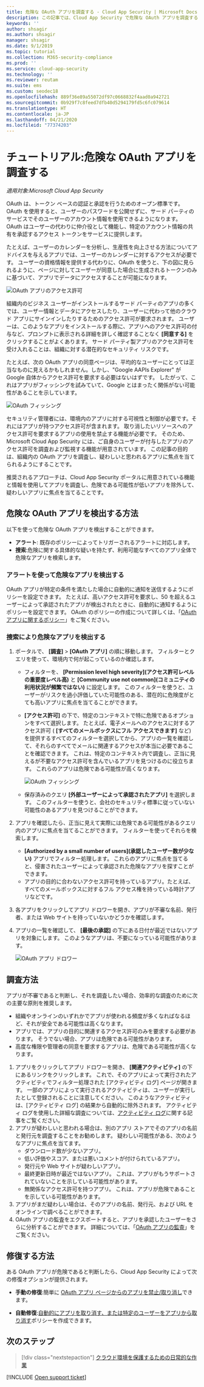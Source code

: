 ```yaml
---
title: 危険な OAuth アプリを調査する - Cloud App Security | Microsoft Docs
description: この記事では、Cloud App Security で危険な OAuth アプリを調査する方法について説明します。
keywords: ''
author: shsagir
ms.author: shsagir
manager: shsagir
ms.date: 9/1/2019
ms.topic: tutorial
ms.collection: M365-security-compliance
ms.prod: ''
ms.service: cloud-app-security
ms.technology: ''
ms.reviewer: reutam
ms.suite: ems
ms.custom: seodec18
ms.openlocfilehash: 889f36e89a55072df97c0668832f4aad0a942721
ms.sourcegitcommit: 0b929f7c8feed7dfb40d5294179fd5c6fc079614
ms.translationtype: HT
ms.contentlocale: ja-JP
ms.lasthandoff: 04/21/2020
ms.locfileid: "77374203"
---
```

# <a name="tutorial-investigate-risky-oauth-apps"></a>チュートリアル:危険な OAuth アプリを調査する

*適用対象:Microsoft Cloud App Security*

OAuth は、トークン ベースの認証と承認を行うためのオープン標準です。 OAuth を使用すると、ユーザーのパスワードを公開せずに、サード パーティのサービスでそのユーザーのアカウント情報を使用できるようになります。 OAuth はユーザーの代わりに仲介役として機能し、特定のアカウント情報の共有を承認するアクセス トークンをサービスに提供します。

たとえば、ユーザーのカレンダーを分析し、生産性を向上させる方法についてアドバイスを与えるアプリでは、ユーザーのカレンダーに対するアクセスが必要です。 ユーザーの資格情報を提供する代わりに、OAuth を使うと、下の図に見られるように、ページに対してユーザーが同意した場合に生成されるトークンのみに基づいて、アプリでデータにアクセスすることが可能になります。

![OAuth アプリのアクセス許可](media/oauth-permission.png)

組織内のビジネス ユーザーがインストールするサード パーティのアプリの多くでは、ユーザー情報とデータにアクセスしたり、ユーザーに代わって他のクラウド アプリにサインインしたりするためのアクセス許可が要求されます。 ユーザーは、このようなアプリをインストールする際に、アプリへのアクセス許可の付与など、プロンプトに表示される詳細を詳しく確認することなく **[同意する]** をクリックすることがよくあります。 サード パーティ製アプリのアクセス許可を受け入れることは、組織に対する潜在的なセキュリティ リスクです。

たとえば、次の OAuth アプリの同意ページは、平均的なユーザーにとっては正当なものに見えるかもしれません。しかし、"Google AAPIs Explorer" が Google 自体からアクセス許可を要求する必要はないはずです。 したがって、これはアプリがフィッシングを試みていて、Google とはまったく関係がない可能性があることを示しています。

![OAuth フィッシング](media/oauth-phishing.png)

セキュリティ管理者には、環境内のアプリに対する可視性と制御が必要です。それにはアプリが持つアクセス許可が含まれます。 取り消したいリソースへのアクセス許可を要求するアプリの使用を禁止する機能が必要です。 そのため、Microsoft Cloud App Security には、ご自身のユーザーが付与したアプリのアクセス許可を調査および監視する機能が用意されています。 この記事の目的は、組織内の OAuth アプリを調査し、疑わしいと思われるアプリに焦点を当てられるようにすることです。

推奨されるアプローチは、Cloud App Security ポータルに用意されている機能と情報を使用してアプリを調査し、危険である可能性が低いアプリを除外して、疑わしいアプリに焦点を当てることです。

## <a name="how-to-detect-risky-oauth-apps"></a>危険な OAuth アプリを検出する方法

以下を使って危険な OAuth アプリを検出することができます。

- **アラート**: 既存のポリシーによってトリガーされるアラートに対応します。
- **捜索**:危険に関する具体的な疑いを持たず、利用可能なすべてのアプリ全体で危険なアプリを検索します。

### <a name="detect-risky-apps-using-alerts"></a>アラートを使って危険なアプリを検出する

OAuth アプリが特定の条件を満たした場合に自動的に通知を送信するようにポリシーを設定できます。 たとえば、高いアクセス許可を要求し、50 を超えるユーザーによって承認されたアプリが検出されたときに、自動的に通知するようにポリシーを設定できます。 OAuth のポリシーの作成について詳しくは、「[OAuth アプリに関するポリシー](app-permission-policy.md)」をご覧ください。

### <a name="detect-risky-apps-by-hunting"></a>捜索により危険なアプリを検出する

1. ポータルで、 **[調査]** > **[OAuth アプリ]** の順に移動します。 フィルターとクエリを使って、環境内で何が起こっているのか確認します。

    - フィルターを、 **[Permission level high severity]\(アクセス許可レベルの重要度レベル高\)** と **[Community use not common]\(コミュニティの利用状況が頻繁ではない\)** に設定します。 このフィルターを使うと、ユーザーがリスクを過小評価していた可能性のある、潜在的に危険度がとても高いアプリに焦点を当てることができます。
    - **[アクセス許可]** の下で、特定のコンテキストで特に危険であるオプションをすべて選択します。 たとえば、電子メールへのアクセスに対するアクセス許可 ( **[すべてのメールボックスにフル アクセスできます]** など) を提供するすべてのフィルターを選択してから、アプリの一覧を確認して、それらのすべてでメールに関連するアクセスが本当に必要であることを確認できます。 これは、特定のコンテキスト内で調査し、正当に見えるが不要なアクセス許可を含んでいるアプリを見つけるのに役立ちます。 これらのアプリは危険である可能性が高くなります。

        ![OAuth フィッシング](media/oauth-filters.png)

    - 保存済みのクエリ **[外部ユーザーによって承認されたアプリ]** を選択します。 このフィルターを使うと、会社のセキュリティ標準に従っていない可能性のあるアプリを見つけることができます。
1. アプリを確認したら、正当に見えて実際には危険である可能性があるクエリ内のアプリに焦点を当てることができます。 フィルターを使ってそれらを検索します。
    - **[Authorized by a small number of users]\(承認したユーザー数が少ない\)** アプリでフィルター処理します。 これらのアプリに焦点を当てると、侵害されたユーザーによって承認された危険なアプリを探すことができます。
    - アプリの目的に合わないアクセス許可を持っているアプリ。たとえば、すべてのメールボックスに対するフル アクセス権を持っている時計アプリなどです。
1. 各アプリをクリックしてアプリ ドロワーを開き、アプリが不審な名前、発行者、または Web サイトを持っていないかどうかを確認します。
1. アプリの一覧を確認して、 **[最後の承認]** の下にある日付が最近ではないアプリを対象にします。 このようなアプリは、不要になっている可能性があります。

    ![OAuth アプリ ドロワー](media/oauth-drawer.png)

## <a name="how-to-investigate"></a>調査方法

アプリが不審であると判断し、それを調査したい場合、効率的な調査のために次の主要な原則を推奨します。

- 組織やオンラインのいずれかでアプリが使われる頻度が多くなればなるほど、それが安全である可能性は高くなります。
- アプリでは、アプリの目的に関連するアクセス許可のみを要求する必要があります。 そうでない場合、アプリは危険である可能性があります。
- 高度な権限や管理者の同意を要求するアプリは、危険である可能性が高くなります。

1. アプリをクリックしてアプリ ドロワーを開き、 **[関連アクティビティ]** の下にあるリンクをクリックします。 これで、そのアプリによって実行されたアクティビティでフィルター処理された [アクティビティ ログ] ページが開きます。 一部のアプリによって実行されるアクティビティは、ユーザーが実行したとして登録されることに注意してください。 このようなアクティビティは、[アクティビティ ログ] の結果から自動的に除外されます。 アクティビティ ログを使用した詳細な調査については、[アクティビティ ログ](activity-filters.md)に関する記事をご覧ください。
1. アプリが疑わしいと思われる場合は、別のアプリ ストアでそのアプリの名前と発行元を調査することをお勧めします。 疑わしい可能性がある、次のようなアプリに焦点を当てます。
    - ダウンロード数が少ないアプリ。
    - 低い評価やスコア、または悪いコメントが付けられているアプリ。
    - 発行元や Web サイトが疑わしいアプリ。
    - 最終更新日時が最近ではないアプリ。 これは、アプリがもうサポートされていないことを示している可能性があります。
    - 無関係なアクセス許可を持つアプリ。 これは、アプリが危険であることを示している可能性があります。
1. アプリがまだ疑わしい場合は、そのアプリの名前、発行元、および URL をオンラインで調べることができます。
1. OAuth アプリの監査をエクスポートすると、アプリを承認したユーザーをさらに分析することができます。 詳細については、「[OAuth アプリの監査](manage-app-permissions.md#oauth-app-auditing)」をご覧ください。

## <a name="how-to-remediate"></a>修復する方法

ある OAuth アプリが危険であると判断したら、Cloud App Security によって次の修復オプションが提供されます。

- **手動の修復**:簡単に [OAuth アプリ ページからのアプリを禁止/取り消し](manage-app-permissions.md#ban-or-approve-an-app)できます。

- **自動修復**:[自動的にアプリを取り消す、または特定のユーザーをアプリから取り消す](app-permission-policy.md)ポリシーを作成できます。

## <a name="next-steps"></a>次のステップ

> [!div class="nextstepaction"]
> [クラウド環境を保護するための日常的な作業](daily-activities-to-protect-your-cloud-environment.md)

[!INCLUDE [Open support ticket](includes/support.md)]

